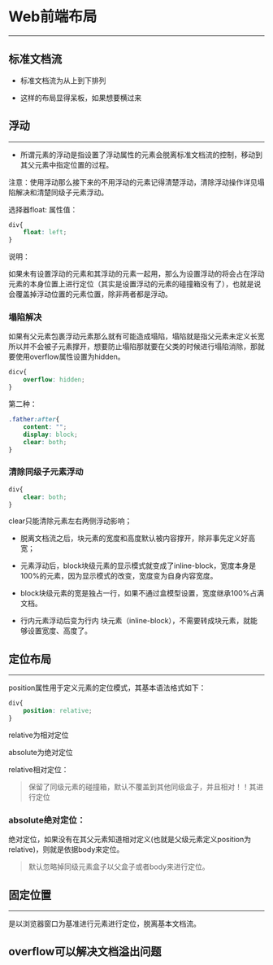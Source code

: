 # Web前端布局

---

## 标准文档流

* 标准文档流为从上到下排列

* 这样的布局显得呆板，如果想要横过来







## 浮动

---

* 所谓元素的浮动是指设置了浮动属性的元素会脱离标准文档流的控制，移动到其父元素中指定位置的过程。

注意：使用浮动那么接下来的不用浮动的元素记得清楚浮动，清除浮动操作详见塌陷解决和清楚同级子元素浮动。

选择器float: 属性值：

```css
div{
    float: left;
}
```

说明：

如果未有设置浮动的元素和其浮动的元素一起用，那么为设置浮动的将会占在浮动元素的本身位置上进行定位（其实是设置浮动的元素的碰撞箱没有了），也就是说会覆盖掉浮动位置的元素位置，除非两者都是浮动。

### 塌陷解决

如果有父元素包裹浮动元素那么就有可能造成塌陷，塌陷就是指父元素未定义长宽所以并不会被子元素撑开，想要防止塌陷那就要在父类的时候进行塌陷消除，那就要使用overflow属性设置为hidden。

```css
dicv{
    overflow: hidden;
}
```

第二种：
```css
.father:after{
	content: "";
	display: block;
	clear: both;
}
```



### 清除同级子元素浮动

```css
div{
    clear: both;
}
```

clear只能清除元素左右两侧浮动影响；

* 脱离文档流之后，块元素的宽度和高度默认被内容撑开，除非事先定义好高宽；

* 元素浮动后，block块级元素的显示模式就变成了inline-block，宽度本身是100%的元素，因为显示模式的改变，宽度变为自身内容宽度。

* block块级元素的宽是独占一行，如果不通过盒模型设置，宽度继承100%占满文档。
* 行内元素浮动后变为行内 块元素（inline-block），不需要转成块元素，就能够设置宽度、高度了。







## 定位布局

---

position属性用于定义元素的定位模式，其基本语法格式如下：

```css
div{
	position: relative;
}
```

relative为相对定位

absolute为绝对定位

relative相对定位：

> 保留了同级元素的碰撞箱，默认不覆盖到其他同级盒子，并且相对！！其进行定位

### absolute绝对定位：

绝对定位，如果没有在其父元素知道相对定义(也就是父级元素定义position为relative)，则就是依据body来定位。

> 默认忽略掉同级元素盒子以父盒子或者body来进行定位。







## 固定位置

---

是以浏览器窗口为基准进行元素进行定位，脱离基本文档流。



## overflow可以解决文档溢出问题

